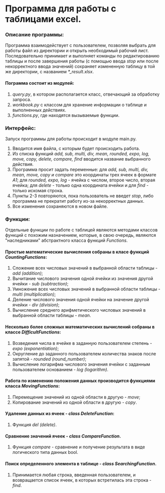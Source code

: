 # Программа для работы с таблицами excel.

### Описание программы: 
Программа взаимодействует с пользователем, позволяя выбрать для работы файл из директории и открыть необходимый рабочий лист. Последовательно принимает и выполняет команды по редактированию таблицы и после завершения работы (с помощью ввода *stop* или после некорректного ввода значений) сохраняет измененную таблицу в той же директории, с названием *\*_result.xlsx*.
#### Пограмма состоит из модулей:
1. *query.py*, в котором располагается класс, отвечающий за обработку запроса.
2. *workbook.py* с классом для хранение информации о таблице и выполненных действиях.
3. *functions.py*, где находятся вызываемые функции.
### Интерфейс:
Запуск программы для работы происходит в модуле main.py.
1. Вводится имя файла, с которым будет происходить работа.
2. Из списка функций *add, sub, multi, div, mean, rounded, expo, log, move, copy, delete, compare, find* вводится название выбранного действия.
3. Программа просит задать переменные: для *add, sub, multi, div, mean, move, copy и compare* это координаты трех ячеек в формате _A1_; для *rounded, expo, log* - ячейка с числом, второе число, вторая ячейка; для *delete* - только одна координата ячейки и для *find* - только искомая строка.
4. Пункты 2-3 повторяются, пока пользователь не введет *stop*, либо программа не прекратит работу из-за некорректных данных.
5. Все изменения сохраняются в новом файле.
### Функции:
Отдельные функции по работе с таблицей являются методами классов функций с похожим назначением, которые, в свою очередь, являются "наследниками" абстрактного класса функций *Functions*. 
#### Простые математические вычисления собраны в класе функций *CountingFunctions*:
1. Сложение всех числовых значений в выбранной области таблицы - *add (addition)*;
2. Вычитание числового значения одной ячейки из значения другой ячейки - *sub (subtraction)*;
3. Умножение всех числовых значений в выбранной области таблицы - *multi (multiplication)*;
4. Деление числового значения одной ячейки на значение другой ячейки - *div (division)*;
5. Вычисление среднего арифметического числовых значений в выбранной области таблицы - *mean*.

#### Несколько более сложных математических вычислений собраны в классе *DifficultFunctions*:
1. Возведения числа в ячейке в заданную пользователем степень - *expo (exponentiation)*;
2. Округление до заданного пользователем количества знаков после запятой - *rounded (round_number)*;
3. Вычисление логарифма числового значения ячейки с заданным пользователем основанием - *log (logarithm)*.

#### Работа по изменению положения данных производится функциями класса *MovingFunctions*:
1.  Перемещение значений из одной области в другую - *move*;
2.  Копирование значений из одной области в другую - *copy*.
#### Удаление данных из ячеек - *class DeleteFunction*:
1. Функция *del (delete)*.
#### Сравнение значений ячеек - *class CompareFunction*.
1. Функция *compare* - сравнение и получение результата в виде логического типа данных bool.
#### Поиск определенного элемента в таблице - *class SearchingFunction*.
1. Принимается любая строка, введенная пользователем, и возвращается список ячеек, в которых встретилась эта строка - *find*.


